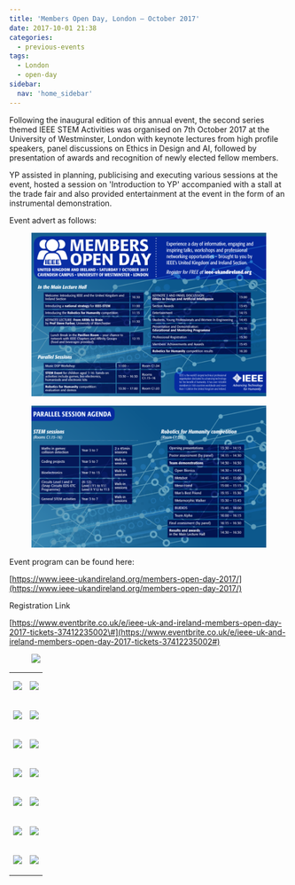 ```yaml
---
title: 'Members Open Day, London – October 2017'
date: 2017-10-01 21:38
categories:
  - previous-events
tags:
  - London
  - open-day
sidebar:
  nav: 'home_sidebar'
---
```


Following the inaugural edition of this annual event, the second series
themed IEEE STEM Activities was organised on 7th October 2017 at the
University of Westminster, London with keynote lectures from high
profile speakers, panel discussions on Ethics in Design and AI, followed
by presentation of awards and recognition of newly elected fellow
members.

YP assisted in planning, publicising and executing various sessions at
the event, hosted a session on 'Introduction to YP' accompanied with a
stall at the trade fair and also provided entertainment at the event in
the form of an instrumental demonstration.

Event advert as follows:

<figure>
	<img src="/assets/images/2017_members_open/image2.png">
</figure>

<figure>
	<img src="/assets/images/2017_members_open/image1.png">
</figure>

Event program can be found here:

[https://www.ieee-ukandireland.org/members-open-day-2017/](https://www.ieee-ukandireland.org/members-open-day-2017/)

Registration Link

[https://www.eventbrite.co.uk/e/ieee-uk-and-ireland-members-open-day-2017-tickets-37412235002\#](https://www.eventbrite.co.uk/e/ieee-uk-and-ireland-members-open-day-2017-tickets-37412235002#)

<figure>
	<img src="/assets/images/2017_members_open/image4.png">
</figure>

<table>
<tbody>
<tr class="odd">
<td><p><img src="/assets/images/2017_members_open/image17.png"/></p></td>
<td><p><img src="/assets/images/2017_members_open/image9.png"/></p></td>
</tr>
<tr class="even">
<td><p><img src="/assets/images/2017_members_open/image15.png"/></p></td>
<td><p><img src="/assets/images/2017_members_open/image7.png"/></p></td>
</tr>
<tr class="odd">
<td><p><img src="/assets/images/2017_members_open/image13.png"/></p></td>
<td><p><img src="/assets/images/2017_members_open/image10.png"/></p></td>
</tr>
<tr class="even">
<td><p><img src="/assets/images/2017_members_open/image8.png"/></p></td>
<td><p><img src="/assets/images/2017_members_open/image11.png"/></p></td>
</tr>
<tr class="odd">
<td><p><img src="/assets/images/2017_members_open/image18.png"/></p></td>
<td><p><img src="/assets/images/2017_members_open/image19.png"/></p></td>
</tr>
<tr class="even">
<td><p><img src="/assets/images/2017_members_open/image14.png"/></p></td>
<td><p><img src="/assets/images/2017_members_open/image3.png"/></p></td>
</tr>
<tr class="odd">
<td><p><img src="/assets/images/2017_members_open/image12.png"/></p></td>
<td><p><img src="/assets/images/2017_members_open/image6.png"/></p></td>
</tr>
</tbody>
</table>
